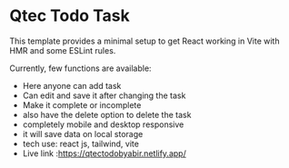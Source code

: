 # Qtec Todo Task

This template provides a minimal setup to get React working in Vite with HMR and some ESLint rules.

Currently, few functions are available:

- Here anyone can add task
- Can edit and save it after changing the task
- Make it complete or incomplete
- also have the delete option to delete the task
- completely mobile and desktop responsive
- it will save data on local storage
- tech use: react js, tailwind, vite
- Live link :https://qtectodobyabir.netlify.app/

